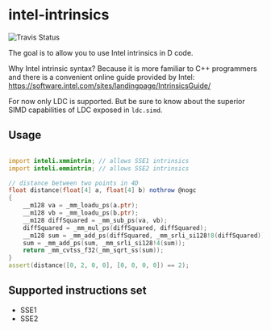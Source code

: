 # intel-intrinsics

![Travis Status](https://travis-ci.org/p0nce/intel-intrinsics.svg?branch=master)

The goal is to allow you to use Intel intrinsics in D code.

Why Intel intrinsic syntax? Because it is more familiar to C++ programmers and there is a convenient online guide provided by Intel: https://software.intel.com/sites/landingpage/IntrinsicsGuide/

For now only LDC is supported.
But be sure to know about the superior SIMD capabilities of LDC exposed in `ldc.simd`.

## Usage

```d

import inteli.xmmintrin; // allows SSE1 intrinsics
import inteli.emmintrin; // allows SSE2 intrinsics

// distance between two points in 4D
float distance(float[4] a, float[4] b) nothrow @nogc
{
    __m128 va = _mm_loadu_ps(a.ptr);
    __m128 vb = _mm_loadu_ps(b.ptr);
    __m128 diffSquared = _mm_sub_ps(va, vb);
    diffSquared = _mm_mul_ps(diffSquared, diffSquared);
    __m128 sum = _mm_add_ps(diffSquared, _mm_srli_si128!8(diffSquared));
    sum = _mm_add_ps(sum, _mm_srli_si128!4(sum));
    return _mm_cvtss_f32(_mm_sqrt_ss(sum));
}
assert(distance([0, 2, 0, 0], [0, 0, 0, 0]) == 2);

```

## Supported instructions set

- SSE1
- SSE2
